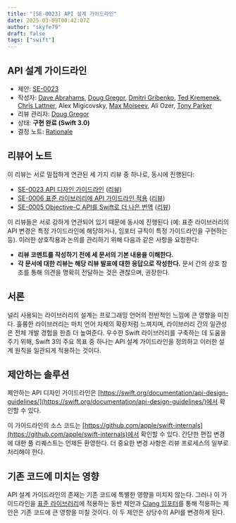 ```yaml
---
title: "[SE-0023] API 설계 가이드라인"
date: 2025-03-09T00:42:07Z
author: "skyfe79"
draft: false
tags: ["swift"]
---
```


## API 설계 가이드라인

* 제안: [SE-0023](0023-api-guidelines.md)
* 작성자: [Dave Abrahams](https://github.com/dabrahams), [Doug Gregor](https://github.com/DougGregor), [Dmitri Gribenko](https://github.com/gribozavr), [Ted Kremenek](https://github.com/tkremenek), [Chris Lattner](https://github.com/lattner), Alex Migicovsky, [Max Moiseev](https://github.com/moiseev), Ali Ozer, [Tony Parker](https://github.com/parkera)
* 리뷰 관리자: [Doug Gregor](https://github.com/DougGregor)
* 상태: **구현 완료 (Swift 3.0)**
* 결정 노트: [Rationale](https://forums.swift.org/t/accepted-with-modifications-se-0023-api-design-guidelines/1666)


## 리뷰어 노트

이 리뷰는 서로 밀접하게 연관된 세 가지 리뷰 중 하나로, 동시에 진행된다:

* [SE-0023 API 디자인 가이드라인](0023-api-guidelines.md)
  ([리뷰](https://forums.swift.org/t/review-se-0023-api-design-guidelines/1162))
* [SE-0006 표준 라이브러리에 API 가이드라인 적용](0006-apply-api-guidelines-to-the-standard-library.md)
  ([리뷰](https://forums.swift.org/t/review-se-0006-apply-api-guidelines-to-the-standard-library/1163))
* [SE-0005 Objective-C API를 Swift로 더 나은 번역](0005-objective-c-name-translation.md)
  ([리뷰](https://forums.swift.org/t/review-se-0005-better-translation-of-objective-c-apis-into-swift/1164))

이 리뷰들은 서로 강하게 연관되어 있기 때문에 동시에 진행된다 (예: 표준 라이브러리의 API 변경은 특정 가이드라인에 해당하거나, 임포터 규칙이 특정 가이드라인을 구현하는 등). 이러한 상호작용과 논의를 관리하기 위해 다음과 같은 사항을 요청한다:

* **리뷰 코멘트를 작성하기 전에 세 문서의 기본 내용을 이해한다.**
* **각 문서에 대한 리뷰는 해당 리뷰 발표에 대한 응답으로 작성한다.** 문서 간의 상호 참조를 통해 의견을 명확히 전달하는 것은 괜찮으며, 권장한다.


## 서론

널리 사용되는 라이브러리의 설계는 프로그래밍 언어의 전반적인 느낌에 큰 영향을 미친다. 훌륭한 라이브러리는 마치 언어 자체의 확장처럼 느껴지며, 라이브러리 간의 일관성은 전체 개발 경험을 한층 더 높여준다. 우수한 Swift 라이브러리를 구축하는 데 도움을 주기 위해, Swift 3의 주요 목표 중 하나는 API 설계 가이드라인을 정의하고 이러한 설계 원칙을 일관되게 적용하는 것이다.


## 제안하는 솔루션

제안하는 API 디자인 가이드라인은 [https://swift.org/documentation/api-design-guidelines/](https://swift.org/documentation/api-design-guidelines/)에서 확인할 수 있다.

이 가이드라인의 소스 코드는 [https://github.com/apple/swift-internals](https://github.com/apple/swift-internals)에서 확인할 수 있다. 간단한 편집 변경에 대한 풀 리퀘스트는 언제든 환영한다. 더 중요한 변경 사항은 리뷰 프로세스의 일부로 처리해야 한다.


## 기존 코드에 미치는 영향

API 설계 가이드라인의 존재는 기존 코드에 특별한 영향을 미치지 않는다. 그러나 이 가이드라인을 [표준 라이브러리](0006-apply-api-guidelines-to-the-standard-library.md)에 적용하는 동반 제안과 [Clang 임포터](0005-objective-c-name-translation.md)를 통해 적용하는 제안은 기존 코드에 큰 영향을 미칠 것이다. 이 두 제안은 상당수의 API를 변경하게 된다.




